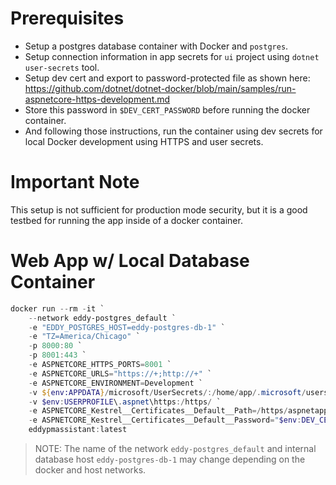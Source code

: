 # Prerequisites
- Setup a postgres database container with Docker and `postgres`.
- Setup connection information in app secrets for `ui` project using `dotnet user-secrets` tool.
- Setup dev cert and export to password-protected file as shown here: https://github.com/dotnet/dotnet-docker/blob/main/samples/run-aspnetcore-https-development.md
- Store this password in `$DEV_CERT_PASSWORD` before running the docker container.
- And following those instructions, run the container using dev secrets for local Docker development using HTTPS and user secrets.

# Important Note
This setup is not sufficient for production mode security, but it is a good testbed for running the app inside of a docker container.

# Web App w/ Local Database Container
```powershell
docker run --rm -it `
    --network eddy-postgres_default `
    -e "EDDY_POSTGRES_HOST=eddy-postgres-db-1" `
    -e "TZ=America/Chicago" `
    -p 8000:80 `
    -p 8001:443 `
    -e ASPNETCORE_HTTPS_PORTS=8001 `
    -e ASPNETCORE_URLS="https://+;http://+" `
    -e ASPNETCORE_ENVIRONMENT=Development `
    -v ${env:APPDATA}/microsoft/UserSecrets/:/home/app/.microsoft/usersecrets `
    -v $env:USERPROFILE\.aspnet\https:/https/ `
    -e ASPNETCORE_Kestrel__Certificates__Default__Path=/https/aspnetapp.pfx `
    -e ASPNETCORE_Kestrel__Certificates__Default__Password="$env:DEV_CERT_PASSWORD" `
    eddypmassistant:latest
```

> NOTE: The name of the network `eddy-postgres_default` and internal database host `eddy-postgres-db-1` may change depending on the docker and host networks.
